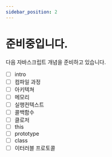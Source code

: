 ```yaml
---
sidebar_position: 2
---
```


# 준비중입니다.

다음 자바스크립트 개념을 준비하고 있습니다.

- [ ] intro
- [ ] 컴파일 과정
- [ ] 아키텍쳐
- [ ] 메모리
- [ ] 실행컨텍스트
- [ ] 콜백함수
- [ ] 클로저
- [ ] this
- [ ] prototype
- [ ] class
- [ ] 이터러블 프로토콜
